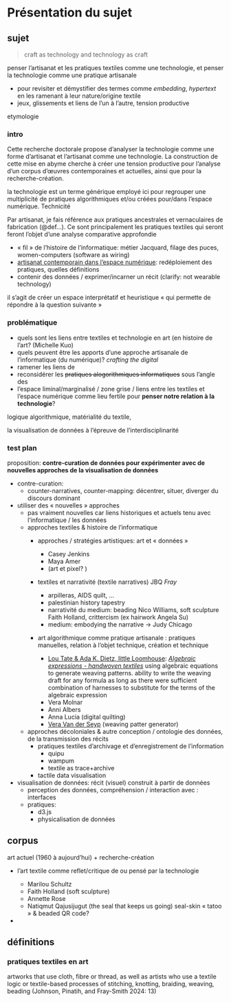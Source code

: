 # Présentation du sujet



## sujet

> craft as technology and technology as craft

penser l’artisanat et les pratiques textiles comme une technologie, et penser la technologie comme une pratique artisanale

- pour revisiter et démystifier des termes comme *embedding*, *hypertext* en les ramenant à leur nature/origine textile
- jeux, glissements et liens de l’un à l’autre, tension productive 

etymologie

### intro

Cette recherche doctorale propose d’analyser la technologie comme une forme d’artisanat et l’artisanat comme une technologie. La construction de cette mise en abyme cherche à créer une tension productive pour l’analyse d’un corpus d’œuvres contemporaines et actuelles, ainsi que pour la recherche-création. 

la technologie est un terme générique employé ici pour regrouper une multiplicité de pratiques algorithmiques et/ou créées pour/dans l’espace numérique. Technicité 

Par artisanat, je fais référence aux pratiques ancestrales et vernaculaires de fabrication (@def…). Ce sont principalement les pratiques textiles qui seront feront l’objet d’une analyse comparative approfondie

- « fil » de l’histoire de l’informatique: métier Jacquard, filage des puces, women-computers (software as wiring)
- [artisanat contemporain dans l’espace numérique](https://scholar.google.com/scholar?hl=en&as_sdt=0%2C5&q=digital+craft&btnG=): redéploiement des pratiques, quelles définitions
- contenir des données / exprimer/incarner un récit (clarify: not wearable technology)

il s’agit de créer un espace interprétatif et heuristique « qui permette de répondre à la question suivante »

### problématique

- quels sont les liens entre textiles et technologie en art (en histoire de l’art? (Michelle Kuo)
- quels peuvent être les apports d’une approche artisanale de l’informatique (du numérique)? *crafting the digital*
- ramener les liens de
- reconsidérer les ~~pratiques alogorithmiques informatiques~~ sous l’angle des
- l’espace liminal/marginalisé / zone grise / liens entre les textiles et l’espace numérique comme lieu fertile pour **penser notre relation à la technologie**?

logique algorithmique, matérialité du textile, 

la visualisation de données à l’épreuve de l’interdisciplinarité

### test plan

proposition: **contre-curation de données pour expérimenter avec de nouvelles approches de la visualisation de données**

- contre-curation:
  - counter-narratives, counter-mapping: décentrer, situer, diverger du discours dominant
- utiliser des « nouvelles » approches
  - pas vraiment nouvelles car liens historiques et actuels tenu avec l’informatique / les données
  - approches textiles & histoire de l’informatique
    - approches / stratégies artistiques: art et « données »
      - Casey Jenkins
      - Maya Amer
      - (art et pixel? )
    - textiles et narrativité (textile narratives) JBQ *Fray*

      - arpilleras, AIDS quilt, …
      - palestinian history tapestry
      - narrativité du medium: beading Nico Williams, soft sculpture Faith Holland, crittercism (ex hairwork Angela Su)
      - medium: embodying the narrative → Judy Chicago 

    - art algorithmique comme pratique artisanale : pratiques manuelles, relation à l’objet technique, création et technique

      - [Lou Tate & Ada K. Dietz, little Loomhouse](https://hyperallergic.com/985991/the-women-weavers-of-the-little-loomhouse/): *[Algebraic expressions - handwoven textiles](https://www.littleloomhouse.org/product/algebraic-expressions/4)* using algebraic equations to generate weaving patterns. ability to write the weaving draft for any formula as long as there were sufficient combination of harnesses to substitute for the terms of the algebraic expression
      - Vera Molnar
      - Anni Albers
      - Anna Lucia (digital quilting)
      - [Vera Van der Seyp](https://veravandeseyp.com/projects/overshot-pattern-tool/) (weaving patter generator)
  - approches décoloniales & autre conception / ontologie des données, de la transmission des récits
    - pratiques textiles d’archivage et d’enregistrement de l’information
      - quipu
      - wampum
      - textile as trace+archive
    - tactile data visualisation
- visualisation de données: récit (visuel) construit à partir de données
  - perception des données, compréhension / interaction avec : interfaces
  - pratiques:
    - d3.js
    - physicalisation de données





## corpus

art actuel (1960 à aujourd’hui) + recherche-création

- l’art textile comme reflet/critique de ou pensé par la technologie 
  - Marilou Schultz
  - Faith Holland (soft sculpture)
  - Annette Rose
  - Natiqmut Qajusijugut (the seal that keeps us going) seal-skin « tatoo » & beaded QR code? 



- 

## définitions

### pratiques textiles en art

artworks that use cloth, fibre or thread, as well as artists who use a textile logic or textile-based processes of stitching, knotting, braiding, weaving, beading (Johnson, Pinatih, and Fray-Smith 2024: 13)